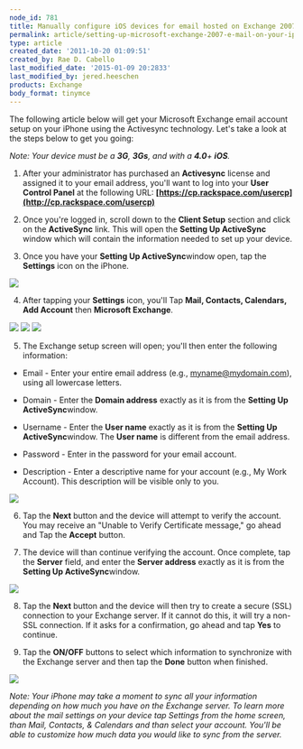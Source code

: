 ```yaml
---
node_id: 781
title: Manually configure iOS devices for email hosted on Exchange 2007
permalink: article/setting-up-microsoft-exchange-2007-e-mail-on-your-iphone-ipad-ipod
type: article
created_date: '2011-10-20 01:09:51'
created_by: Rae D. Cabello
last_modified_date: '2015-01-09 20:2833'
last_modified_by: jered.heeschen
products: Exchange
body_format: tinymce
---
```


The following article below will get your Microsoft Exchange email
account setup on your iPhone using the Activesync technology. Let's take
a look at the steps below to get you going: 

*Note: Your device must be a **3G**, **3Gs**, and with a **4.0**+
**iOS**.* 

1. After your administrator has purchased an **Activesync** license and
assigned it to your email address, you'll want to log into your **User
Control Panel** at the following
URL: **[https://cp.rackspace.com/usercp](http://cp.rackspace.com/usercp)**

2. Once you're logged in, scroll down to the **Client Setup** section
and click on the **ActiveSync** link. This will open the **Setting Up
ActiveSync** window which will contain the information needed to set up
your device.

3. Once you have your **Setting Up ActiveSync**window open, tap the
**Settings** icon on the iPhone.

 ![](http://c807163.r63.cf2.rackcdn.com/(E&A)SettingUpMicrosoftExchangeEmailIphone1.png)

4. After tapping your **Settings** icon, you'll Tap **Mail, Contacts,
Calendars, Add Account** then **Microsoft Exchange**.

![](http://c807163.r63.cf2.rackcdn.com/(E&A)SettingUpMicrosoftExchangeEmailIphone2.png)   ![](http://c807163.r63.cf2.rackcdn.com/(E&A)SettingUpMicrosoftExchangeEmailIphone3.png)   ![](http://c807163.r63.cf2.rackcdn.com/(E&A)SettingUpMicrosoftExchangeEmailIphone4.png)

5. The Exchange setup screen will open; you'll then enter the following
information:

-   Email - Enter your entire email address (e.g., myname@mydomain.com),
    using all lowercase letters.

-   Domain - Enter the **Domain address** exactly as it is from the
    **Setting Up ActiveSync**window.

-   Username - Enter the **User name** exactly as it is from the
    **Setting Up ActiveSync**window. The **User name** is different from
    the email address.

-   Password - Enter in the password for your email account.

-   Description - Enter a descriptive name for your account (e.g., My
    Work Account). This description will be visible only to you.

![](http://c807163.r63.cf2.rackcdn.com/(E&A)SettingUpMicrosoftExchangeEmailIphone5.png)

6. Tap the **Next** button and the device will attempt to verify the
account. You may receive an "Unable to Verify Certificate message," go
ahead and Tap the **Accept** button.

7. The device will than continue verifying the account. Once complete,
tap the **Server** field, and enter the **Server address** exactly as it
is from the **Setting Up ActiveSync**window.

![](http://c807163.r63.cf2.rackcdn.com/(E&A)SettingUpMicrosoftExchangeEmailIphone6.png)

8. Tap the **Next** button and the device will then try to create a
secure (SSL) connection to your Exchange server. If it cannot do this,
it will try a non-SSL connection. If it asks for a confirmation, go
ahead and tap **Yes** to continue.

9. Tap the **ON/OFF** buttons to select which information to
synchronize with the Exchange server and then tap the **Done** button
when finished.

![](http://c807163.r63.cf2.rackcdn.com/(E&A)SettingUpMicrosoftExchangeEmailIphone7.png)

*Note: Your iPhone may take a moment to sync all your information
depending on how much you have on the Exchange server. To learn more
about the mail settings on your device tap Settings from the home
screen, than Mail, Contacts, & Calendars and than select your account.
You'll be able to customize how much data you would like to sync from
the server.*

